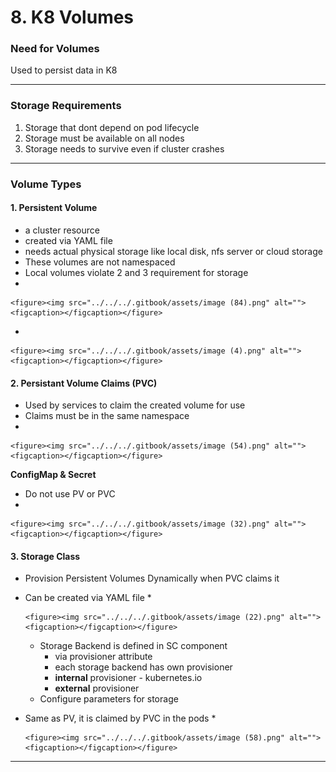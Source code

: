 # 8. K8 Volumes

### Need for Volumes

Used to persist data in K8

***

### Storage Requirements

1. Storage that dont depend on pod lifecycle
2. Storage must be available on all nodes
3. Storage needs to survive even if cluster crashes

***

### Volume Types

#### 1. Persistent Volume

* a cluster resource
* created via YAML file
* needs actual physical storage like local disk, nfs server or cloud storage
* These volumes are not namespaced
* Local volumes violate 2 and 3 requirement for storage
*

    <figure><img src="../../../.gitbook/assets/image (84).png" alt=""><figcaption></figcaption></figure>
*

    <figure><img src="../../../.gitbook/assets/image (4).png" alt=""><figcaption></figcaption></figure>

#### 2. Persistant Volume Claims (PVC)

* Used by services to claim the created volume for use
* Claims must be in the same namespace
*

    <figure><img src="../../../.gitbook/assets/image (54).png" alt=""><figcaption></figcaption></figure>

**ConfigMap & Secret**

* Do not use PV or PVC
*

    <figure><img src="../../../.gitbook/assets/image (32).png" alt=""><figcaption></figcaption></figure>

#### 3. Storage Class

* Provision Persistent Volumes Dynamically when PVC claims it
* Can be created via YAML file
  *

      <figure><img src="../../../.gitbook/assets/image (22).png" alt=""><figcaption></figcaption></figure>
  * Storage Backend is defined in SC component
    * via provisioner attribute
    * each storage backend has own provisioner
    * **internal** provisioner - kubernetes.io
    * **external** provisioner
  * Configure parameters for storage
* Same as PV, it is claimed by PVC in the pods
  *

      <figure><img src="../../../.gitbook/assets/image (58).png" alt=""><figcaption></figcaption></figure>

***

